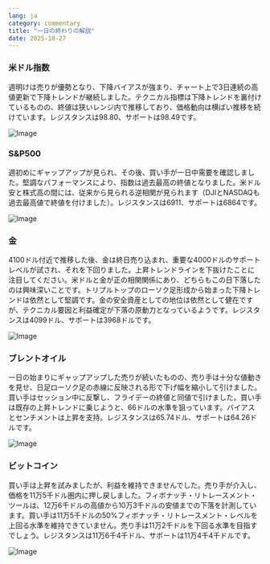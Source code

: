 ```yaml
---
lang: ja
category: commentary
title: "一日の終わりの解説"
date: 2025-10-27
---
```


### 米ドル指数

週明けは売りが優勢となり、下降バイアスが強まり、チャート上で3日連続の高値更新で下降トレンドが継続しました。テクニカル指標は下降トレンドを裏付けているものの、終値は狭いレンジ内で推移しており、価格動向は横ばい推移を続けています。レジスタンスは98.80、サポートは98.49です。

![Image](https://markleighedu.github.io/img/Oct-2025/27-Oct-2025/usdindex.jpg)

### S&P500

週初めにギャップアップが見られ、その後、買い手が一日中需要を確認しました。堅調なパフォーマンスにより、指数は過去最高の終値となりました。米ドル安と株式高の間には、従来から見られる逆相関が見られます（DJIとNASDAQも過去最高値で終値を付けました）。レジスタンスは6911、サポートは6864です。

![Image](https://markleighedu.github.io/img/Oct-2025/27-Oct-2025/sp500.jpg)

### 金

4100ドル付近で推移した後、金は終日売り込まれ、重要な4000ドルのサポートレベルが試され、それを下回りました。上昇トレンドラインを下抜けたことに注目してください。米ドルと金が正の相関関係にあり、どちらもこの日下落したのは興味深いことです。トリプルトップのローソク足形成から始まった下降トレンドは依然として堅調です。金の安全資産としての地位は依然として健在ですが、テクニカル要因と利益確定が下落の原動力となっているようです。レジスタンスは4099ドル、サポートは3968ドルです。

![Image](https://markleighedu.github.io/img/Oct-2025/27-Oct-2025/gold.jpg)

### ブレントオイル

一日の始まりにギャップアップした売りが続いたものの、売り手は十分な値動きを見せ、日足ローソク足の赤線に反映される形で下げ幅を縮小して引けました。買い手はセッション中に反撃し、フライデーの終値と同値で引けました。買い手は既存の上昇トレンドに乗じようと、66ドルの水準を狙っています。バイアスとセンチメントは上昇を支持。レジスタンスは65.74ドル、サポートは64.26ドルです。

![Image](https://markleighedu.github.io/img/Oct-2025/27-Oct-2025/brentoil.jpg)

### ビットコイン

買い手は上昇を試みましたが、利益を維持できませんでした。売り手が介入し、価格を11万5千ドル圏内に押し戻しました。フィボナッチ・リトレースメント・ツールは、12万6千ドルの高値から10万3千ドルの安値までの下落を計測しています。買い手は11万5千ドルの50%フィボナッチ・リトレースメント・レベルを上回る水準を維持できていません。売り手は11万2千ドルを下回る水準を目指すでしょう。レジスタンスは11万6千4千ドル、サポートは11万4千4千ドルです。

![Image](https://markleighedu.github.io/img/Oct-2025/27-Oct-2025/bitcoin.jpg)

